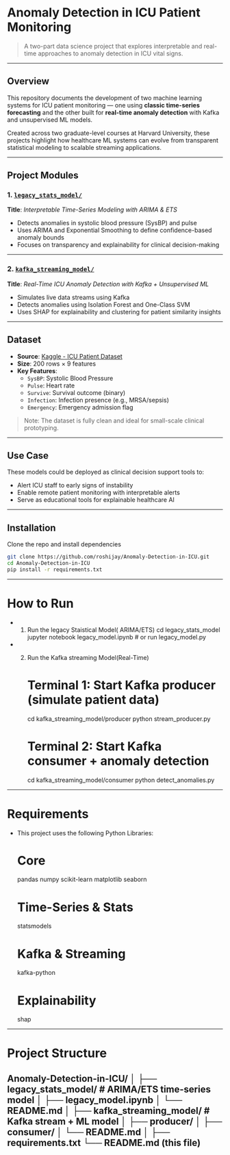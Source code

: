 # Anomaly Detection in ICU Patient Monitoring

> A two-part data science project that explores interpretable and real-time approaches to anomaly detection in ICU vital signs.

---

## Overview

This repository documents the development of two machine learning systems for ICU patient monitoring — one using **classic time-series forecasting** and the other built for **real-time anomaly detection** with Kafka and unsupervised ML models.

Created across two graduate-level courses at Harvard University, these projects highlight how healthcare ML systems can evolve from transparent statistical modeling to scalable streaming applications.

---

##  Project Modules

### 1. [`legacy_stats_model/`](./legacy_stats_model/)
**Title**: _Interpretable Time-Series Modeling with ARIMA & ETS_

- Detects anomalies in systolic blood pressure (SysBP) and pulse
- Uses ARIMA and Exponential Smoothing to define confidence-based anomaly bounds
- Focuses on transparency and explainability for clinical decision-making


---

### 2. [`kafka_streaming_model/`](./kafka_streaming_model/)
**Title**: _Real-Time ICU Anomaly Detection with Kafka + Unsupervised ML_

- Simulates live data streams using Kafka
- Detects anomalies using Isolation Forest and One-Class SVM
- Uses SHAP for explainability and clustering for patient similarity insights

---

## Dataset

- **Source**: [Kaggle - ICU Patient Dataset](https://www.kaggle.com/datasets/ukveteran/icu-patients)
- **Size**: 200 rows × 9 features
- **Key Features**:
  - `SysBP`: Systolic Blood Pressure
  - `Pulse`: Heart rate
  - `Survive`: Survival outcome (binary)
  - `Infection`: Infection presence (e.g., MRSA/sepsis)
  - `Emergency`: Emergency admission flag

> Note: The dataset is fully clean and ideal for small-scale clinical prototyping.

---

## Use Case

These models could be deployed as clinical decision support tools to:
- Alert ICU staff to early signs of instability
- Enable remote patient monitoring with interpretable alerts
- Serve as educational tools for explainable healthcare AI

---
## Installation 
Clone the repo and install dependencies 
```bash
git clone https://github.com/roshijay/Anomaly-Detection-in-ICU.git
cd Anomaly-Detection-in-ICU
pip install -r requirements.txt
```
---
# How to Run 
- 1. Run the legacy Staistical Model( ARIMA/ETS)
     cd legacy_stats_model
     jupyter notebook legacy_model.ipynb  # or run legacy_model.py

- 2. Run the Kafka streaming Model(Real-Time)
     # Terminal 1: Start Kafka producer (simulate patient data)
     cd kafka_streaming_model/producer
     python stream_producer.py

     # Terminal 2: Start Kafka consumer + anomaly detection
     cd kafka_streaming_model/consumer
     python detect_anomalies.py

---
# Requirements 
- This project uses the following Python Libraries:
  # Core
  pandas
  numpy
  scikit-learn
  matplotlib
  seaborn

  # Time-Series & Stats
  statsmodels

  # Kafka & Streaming
  kafka-python

  # Explainability
  shap

---

# Project Structure 
Anomaly-Detection-in-ICU/
│
├── legacy_stats_model/         # ARIMA/ETS time-series model
│   ├── legacy_model.ipynb
│   └── README.md
│
├── kafka_streaming_model/      # Kafka stream + ML model
│   ├── producer/
│   ├── consumer/
│   └── README.md
│
├── requirements.txt
└── README.md (this file)
---



  
